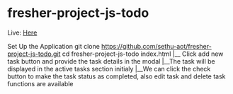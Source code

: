 # fresher-project-js-todo

Live: [Here](https://sethu-aot.github.io/fresher-project-js-todo/)


Set Up the Application
        git clone https://github.com/sethu-aot/fresher-project-js-todo.git
        cd fresher-project-js-todo
        index.html
          |__ Click add new task button and provide the task details in the modal
              |__The task will be displayed in the active tasks section initialy
                    |__We can click the check button to make the task status as completed, also edit task and delete task functions are available
        
